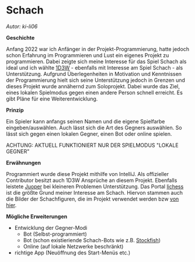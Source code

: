 # Schach
*Autor: ki-li06*

**Geschichte**

Anfang 2022 war ich Anfänger in der Projekt-Programmierung, hatte jedoch schon Erfahrung im Programmieren und Lust ein eigenes Projekt zu programmieren. Dabei zeigte sich meine Interesse für das Spiel Schach als ideal und ich wählte [1D3W](https://github.com/1D3W) - ebenfalls mit Interesse am Spiel Schach - als Unterstützung. Aufgrund Überlegenheiten in Motivation und Kenntnissen der Programmierung hielt sich seine Unterstützung jedoch in Grenzen und dieses Projekt wurde annähernd zum Soloprojekt. Dabei wurde das Ziel, eines lokalen Spielmodus gegen einen andere Person schnell erreicht. Es gibt Pläne für eine Weiterentwicklung.


**Prinzip**

Ein Spieler kann anfangs seinen Namen und die eigene Spielfarbe eingeben/auswählen. Auch lässt sich die Art des Gegners auswählen. So lässt sich gegen einen lokalen Gegner, einen Bot oder online spielen.

ACHTUNG: AKTUELL FUNKTIONIERT NUR DER SPIELMODUS "LOKALE GEGNER"



**Erwähnungen**

Programmiert wurde diese Projekt mithilfe von IntelliJ. Als offizieller Contributor besitzt auch 1D3W Ansprüche an diesem Projekt. Ebenfalls leistete [Juoper](https://github.com/Juoper) bei kleineren Problemen Unterstützung. Das Portal [lichess](https://lichess.org) ist die größte Grund meiner Interesse am Schach. Hiervon stammen auch die Bilder der Schachfiguren, die im Projekt verwendet werden bzw [von hier](https://github.com/lichess-org/lila/tree/master/public/piece/cburnett). 


**Mögliche Erweiterungen**

- Entwicklung der Gegner-Modi
    - Bot (Selbst-programmiert)
    - Bot (schon existieriende Schach-Bots wie z.B. [Stockfish](https://de.wikipedia.org/wiki/Stockfish))
    - Online (auf lokale Netzwerke beschränkt)
- richtige App (Neuöffnung des Start-Menüs etc.) 
